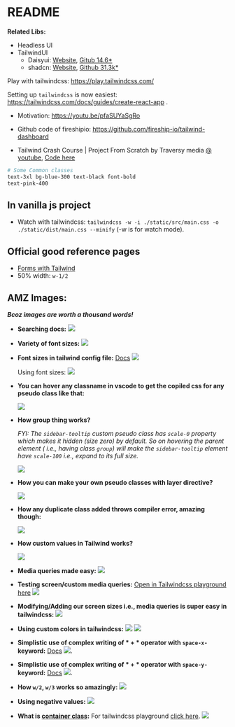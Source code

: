 # README

**Related Libs:**
- Headless UI
- TailwindUI
  - Daisyui: [Website](https://daisyui.com/), [Gitub 14.6*](https://github.com/saadeghi/daisyui)
  - shadcn: [Website](https://ui.shadcn.com/), [Github 31.3k*](https://github.com/shadcn-ui/ui)

Play with tailwindcss: https://play.tailwindcss.com/

Setting up `tailwindcss` is now easiest: https://tailwindcss.com/docs/guides/create-react-app .

- Motivation: https://youtu.be/pfaSUYaSgRo

- Github code of fireshipio: https://github.com/fireship-io/tailwind-dashboard

- Tailwind Crash Course | Project From Scratch by Traversy media [@ youtube](https://youtu.be/dFgzHOX84xQ), [Code here](https://github.com/bradtraversy/tailwind-landing-page)

```bash
# Some Common classes
text-3xl bg-blue-300 text-black font-bold
text-pink-400
```

## In vanilla js project

- Watch with tailwindcss: `tailwindcss -w -i ./static/src/main.css -o ./static/dist/main.css --minify` (-w is for watch mode).

## Official good reference pages

- [Forms with Tailwind](https://v1.tailwindcss.com/components/forms)
- 50% width: `w-1/2`

## AMZ Images:

**_Bcoz images are worth a thousand words!_**

- **Searching docs:** ![](./AMZ-searching-docs.png)

- **Variety of font sizes:** ![](./AMZ_font-sizes.png)

- **Font sizes in tailwind config file:** [Docs](https://tailwindcss.com/docs/font-size#providing-a-default-line-height) ![](./AMZ-font-sizes-in-config-file.png)

  Using font sizes: ![](./AMZ-using-font-sizes.png)

- **You can hover any classname in vscode to get the copiled css for any pseudo class like that:**

  ![](./AMZ-hover.png)

- **How group thing works?**

  _FYI: The `sidebar-tooltip` custom pseudo class has `scale-0` property which makes it hidden (size zero) by default. So on hovering the parent element ( i.e., having class `group`) will make the `sidebar-tooltip` element have `scale-100` i.e., expand to its full size._

  ![](./AMZ-how-group-works-magic.png)

- **How you can make your own pseudo classes with layer directive?**

  ![](./AMZ-custom-classes-with-layer-directive.png)

- **How any duplicate class added throws compiler error, amazing though:**

  ![](./AMZ-duplicate-bg-error.png)

- **How custom values in Tailwind works?**

  ![](./AMZ-custom-values.png)

- **Media queries made easy:** ![](./AMZ-custom-screen-size-usages.png)

- **Testing screen/custom media queries:** [Open in Tailwindcss playground here](https://play.tailwindcss.com/S8eGnpCfzT) ![](./AMZ-testing-custom-sizes.png)

- **Modifying/Adding our screen sizes i.e., media queries is super easy in tailwindcss:** ![](./AMZ-custom-screen-size-usages.png)

- **Using custom colors in tailwindcss:** ![](./AMZ-custom-colors-1.png) ![](./AMZ-custom-colors-2.png)

- **Simplistic use of complex writing of \* + \* operator with `space-x-` keyword:** [Docs](https://tailwindcss.com/docs/space) ![](./AMZ-star+star-application.png).

- **Simplistic use of complex writing of \* + \* operator with `space-y-` keyword:** [Docs](https://tailwindcss.com/docs/space) ![](./AMZ-star+star-application-y.png).

- **How `w/2`, `w/3` works so amazingly:** ![](./AMZ-w-slash-number-works-cool.png)

- **Using negative values:** ![](./AMZ-negative-magin-values.png)

- **What is [container class](https://tailwindcss.com/docs/container):** For tailwindcss playground [click here](https://play.tailwindcss.com/o1Qu4T4JtX). ![](./AMZ-what-is-container-class.png)
